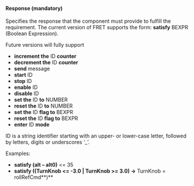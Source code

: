 #### Response (mandatory)

Specifies the response that the component must provide to fulfill the requirement.
The current version of FRET supports the form:
**satisfy** BEXPR (Boolean Expression). 

Future versions will fully support
* **increment the** ID **counter**
* **decrement the** ID **counter**
* **send** message
* **start** ID
* **stop** ID
* **enable** ID
* **disable** ID
* **set the** ID **to** NUMBER
* **reset the** ID **to** NUMBER
* **set the** ID **flag to** BEXPR
* **reset the** ID **flag to** BEXPR
* **enter** ID **mode**

ID is a string identifier starting with an upper- or lower-case letter, followed by letters, digits or underscores ‘_’.

Examples:

* **satisfy (**alt – alt0**)** <= 35
* **satisfy ((**TurnKnob <= -3.0 **|** TurnKnob >= 3.0**) ->** TurnKnob = rollRefCmd**)**
